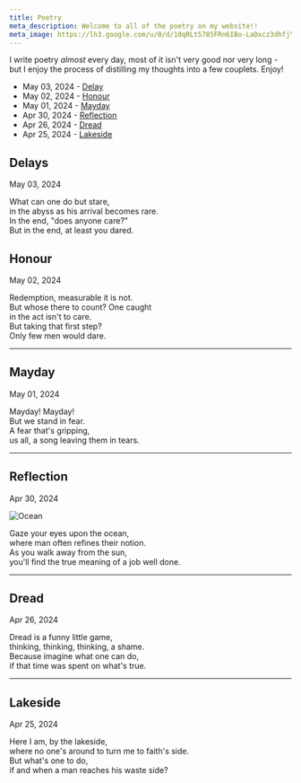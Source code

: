 ```yaml
---
title: Poetry
meta_description: Welcome to all of the poetry on my website!!
meta_image: https://lh3.google.com/u/0/d/10qRLt5785FRn6IBo-LaDxcz3dhfjYtaK=w2880-h1528-iv1
---
```


I write poetry _almost_ every day, most of it isn't very good nor very long - but I enjoy the process of distilling my thoughts into a few couplets. Enjoy!

- May 03, 2024 - <a href="#delay">Delay</a>
- May 02, 2024 - <a href="#honour">Honour</a>
- May 01, 2024 - <a href="#mayday">Mayday</a>
- Apr 30, 2024 - <a href="#reflection">Reflection</a>
- Apr 26, 2024 - <a href="#dread">Dread</a>
- Apr 25, 2024 - <a href="#lakeside">Lakeside</a>

<h2 id="delays">Delays</h2>
<p>May 03, 2024</p>

What can one do but stare, <br />
in the abyss as his arrival becomes rare. <br />
In the end, "does anyone care?" <br />
But in the end, at least you dared.


<h2 id="honour">Honour</h2>
<p>May 02, 2024</p>

Redemption, measurable it is not. <br />
But whose there to count? One caught <br />
in the act isn't to care. <br />
But taking that first step? <br />
Only few men would dare.

<hr />

<h2 id="mayday">Mayday</h2>
<p>May 01, 2024</p>

Mayday! Mayday! <br />
But we stand in fear. <br />
A fear that's gripping, <br />
us all, a song leaving them in tears.

<hr />


<h2 id="reflection">Reflection</h2>
<p>Apr 30, 2024</p>

![Ocean](/ocean.jpg)

Gaze your eyes upon the ocean, <br />
where man often refines their notion. <br />
As you walk away from the sun, <br />
you'll find the true meaning of a job well done.

<hr />

<h2 id="lakeside">Dread</h2>
<p>Apr 26, 2024</p>

Dread is a funny little game, <br />
thinking, thinking, thinking, a shame. <br />
Because imagine what one can do, <br />
if that time was spent on what's true.

<hr />

<h2 id="lakeside">Lakeside</h2>
<p>Apr 25, 2024</p>

Here I am, by the lakeside, <br />
where no one's around to turn me to faith's side. <br />
But what's one to do, <br />
if and when a man reaches his waste side?

